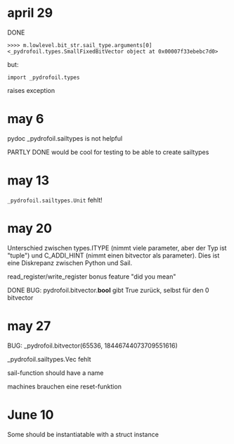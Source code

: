 
# april 29

DONE
```
>>>> m.lowlevel.bit_str.sail_type.arguments[0]
<_pydrofoil.types.SmallFixedBitVector object at 0x00007f33ebebc7d0>
```

but:

```
import _pydrofoil.types
```

raises exception

# may 6

pydoc _pydrofoil.sailtypes is not helpful

PARTLY DONE
would be cool for testing to be able to create sailtypes

# may 13


`_pydrofoil.sailtypes.Unit` fehlt!

# may 20

Unterschied zwischen types.ITYPE (nimmt viele parameter, aber der Typ ist "tuple") und C_ADDI_HINT (nimmt einen bitvector als parameter). Dies ist eine Diskrepanz zwischen Python und Sail.

read_register/write_register bonus feature "did you mean"

DONE
BUG: pydrofoil.bitvector.__bool__ gibt True zurück, selbst für den 0 bitvector

# may 27

BUG: _pydrofoil.bitvector(65536, 18446744073709551616)

_pydrofoil.sailtypes.Vec fehlt

sail-function should have a name

machines brauchen eine reset-funktion

# June 10

Some<TLB> should be instantiatable with a struct instance
